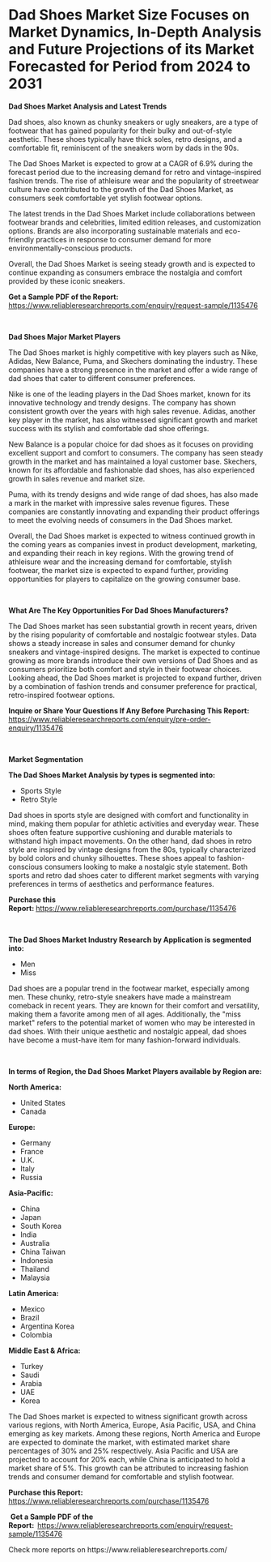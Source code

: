 <p><h1>Dad Shoes Market Size Focuses on Market Dynamics, In-Depth Analysis and Future Projections of its Market Forecasted for Period from 2024 to 2031</h1></p><p><strong>Dad Shoes Market Analysis and Latest Trends</strong></p>
<p><p>Dad shoes, also known as chunky sneakers or ugly sneakers, are a type of footwear that has gained popularity for their bulky and out-of-style aesthetic. These shoes typically have thick soles, retro designs, and a comfortable fit, reminiscent of the sneakers worn by dads in the 90s.</p><p>The Dad Shoes Market is expected to grow at a CAGR of 6.9% during the forecast period due to the increasing demand for retro and vintage-inspired fashion trends. The rise of athleisure wear and the popularity of streetwear culture have contributed to the growth of the Dad Shoes Market, as consumers seek comfortable yet stylish footwear options.</p><p>The latest trends in the Dad Shoes Market include collaborations between footwear brands and celebrities, limited edition releases, and customization options. Brands are also incorporating sustainable materials and eco-friendly practices in response to consumer demand for more environmentally-conscious products.</p><p>Overall, the Dad Shoes Market is seeing steady growth and is expected to continue expanding as consumers embrace the nostalgia and comfort provided by these iconic sneakers.</p></p>
<p><strong>Get a Sample PDF of the Report:&nbsp;</strong> <a href="https://www.reliableresearchreports.com/enquiry/request-sample/1135476">https://www.reliableresearchreports.com/enquiry/request-sample/1135476</a></p>
<p>&nbsp;</p>
<p><strong>Dad Shoes Major Market Players</strong></p>
<p><p>The Dad Shoes market is highly competitive with key players such as Nike, Adidas, New Balance, Puma, and Skechers dominating the industry. These companies have a strong presence in the market and offer a wide range of dad shoes that cater to different consumer preferences. </p><p>Nike is one of the leading players in the Dad Shoes market, known for its innovative technology and trendy designs. The company has shown consistent growth over the years with high sales revenue. Adidas, another key player in the market, has also witnessed significant growth and market success with its stylish and comfortable dad shoe offerings.</p><p>New Balance is a popular choice for dad shoes as it focuses on providing excellent support and comfort to consumers. The company has seen steady growth in the market and has maintained a loyal customer base. Skechers, known for its affordable and fashionable dad shoes, has also experienced growth in sales revenue and market size.</p><p>Puma, with its trendy designs and wide range of dad shoes, has also made a mark in the market with impressive sales revenue figures. These companies are constantly innovating and expanding their product offerings to meet the evolving needs of consumers in the Dad Shoes market.</p><p>Overall, the Dad Shoes market is expected to witness continued growth in the coming years as companies invest in product development, marketing, and expanding their reach in key regions. With the growing trend of athleisure wear and the increasing demand for comfortable, stylish footwear, the market size is expected to expand further, providing opportunities for players to capitalize on the growing consumer base.</p></p>
<p>&nbsp;</p>
<p><strong>What Are The Key Opportunities For Dad Shoes Manufacturers?</strong></p>
<p><p>The Dad Shoes market has seen substantial growth in recent years, driven by the rising popularity of comfortable and nostalgic footwear styles. Data shows a steady increase in sales and consumer demand for chunky sneakers and vintage-inspired designs. The market is expected to continue growing as more brands introduce their own versions of Dad Shoes and as consumers prioritize both comfort and style in their footwear choices. Looking ahead, the Dad Shoes market is projected to expand further, driven by a combination of fashion trends and consumer preference for practical, retro-inspired footwear options.</p></p>
<p><strong>Inquire or Share Your Questions If Any Before Purchasing This Report:</strong> <a href="https://www.reliableresearchreports.com/enquiry/pre-order-enquiry/1135476">https://www.reliableresearchreports.com/enquiry/pre-order-enquiry/1135476</a></p>
<p>&nbsp;</p>
<p><strong>Market Segmentation</strong></p>
<p><strong>The Dad Shoes Market Analysis by types is segmented into:</strong></p>
<p><ul><li>Sports Style</li><li>Retro Style</li></ul></p>
<p><p>Dad shoes in sports style are designed with comfort and functionality in mind, making them popular for athletic activities and everyday wear. These shoes often feature supportive cushioning and durable materials to withstand high impact movements. On the other hand, dad shoes in retro style are inspired by vintage designs from the 80s, typically characterized by bold colors and chunky silhouettes. These shoes appeal to fashion-conscious consumers looking to make a nostalgic style statement. Both sports and retro dad shoes cater to different market segments with varying preferences in terms of aesthetics and performance features.</p></p>
<p><strong>Purchase this Report:&nbsp;</strong><a href="https://www.reliableresearchreports.com/purchase/1135476">https://www.reliableresearchreports.com/purchase/1135476</a></p>
<p>&nbsp;</p>
<p><strong>The Dad Shoes Market Industry Research by Application is segmented into:</strong></p>
<p><ul><li>Men</li><li>Miss</li></ul></p>
<p><p>Dad shoes are a popular trend in the footwear market, especially among men. These chunky, retro-style sneakers have made a mainstream comeback in recent years. They are known for their comfort and versatility, making them a favorite among men of all ages. Additionally, the "miss market" refers to the potential market of women who may be interested in dad shoes. With their unique aesthetic and nostalgic appeal, dad shoes have become a must-have item for many fashion-forward individuals.</p></p>
<p>&nbsp;</p>
<p><strong>In terms of Region, the Dad Shoes Market Players available by Region are:</strong></p>
<p>
    <p> <strong> North America: </strong>
        <ul>
            <li>United States</li>
            <li>Canada</li>
        </ul>
        </p> 
    <p> <strong> Europe: </strong>
        <ul>
            <li>Germany</li>
            <li>France</li>
            <li>U.K.</li>
            <li>Italy</li>
            <li>Russia</li>
        </ul>
        </p> 
    <p> <strong> Asia-Pacific: </strong>
        <ul>
            <li>China</li>
            <li>Japan</li>
            <li>South Korea</li>
            <li>India</li>
            <li>Australia</li>
            <li>China Taiwan</li>
            <li>Indonesia</li>
            <li>Thailand</li>
            <li>Malaysia</li>
        </ul>
        </p> 
    <p> <strong> Latin America: </strong>
        <ul>
            <li>Mexico</li>
            <li>Brazil</li>
            <li>Argentina Korea</li>
            <li>Colombia</li>
        </ul>
        </p> 
    <p> <strong> Middle East & Africa: </strong>
        <ul>
            <li>Turkey</li>
            <li>Saudi</li>
            <li>Arabia</li>
            <li>UAE</li>
            <li>Korea</li>
        </ul>
    </p>
    </p>
<p><p>The Dad Shoes market is expected to witness significant growth across various regions, with North America, Europe, Asia Pacific, USA, and China emerging as key markets. Among these regions, North America and Europe are expected to dominate the market, with estimated market share percentages of 30% and 25% respectively. Asia Pacific and USA are projected to account for 20% each, while China is anticipated to hold a market share of 5%. This growth can be attributed to increasing fashion trends and consumer demand for comfortable and stylish footwear.</p></p>
<p><strong>Purchase this Report: </strong><a href="https://www.reliableresearchreports.com/purchase/1135476">https://www.reliableresearchreports.com/purchase/1135476</a></p>
<p>&nbsp;<strong>Get a Sample PDF of the Report:&nbsp;&nbsp;</strong><a href="https://www.reliableresearchreports.com/enquiry/request-sample/1135476">https://www.reliableresearchreports.com/enquiry/request-sample/1135476</a></p>
<p><strong></strong></p>
<p>Check more reports on https://www.reliableresearchreports.com/</p>